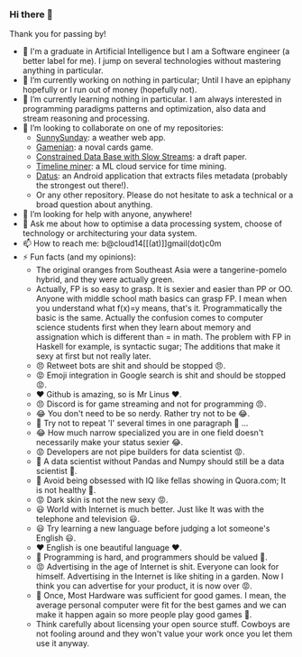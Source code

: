 ### Hi there 👋

Thank you for passing by! 

- 🤠 I'm a graduate in Artificial Intelligence but I am a Software engineer (a better label for me). I jump on several technologies without mastering anything in particular.
- 🔭 I’m currently working on nothing in particular; Until I have an epiphany hopefully or I run out of money (hopefully not).
- 🌱 I’m currently learning nothing in particular. I am always interested in programming paradigms patterns and optimization, also data and stream reasoning and processing.
- 👯 I’m looking to collaborate on one of my repositories:
  - [SunnySunday](https://github.com/bacloud14/SunnySunday): a weather web app.
  - [Gamenian](https://github.com/bacloud14/Gamenian): a noval cards game.
  - [Constrained Data Base with Slow Streams](https://github.com/bacloud14/Constrained-Data-Base-with-Slow-Streams): a draft paper.
  - [Timeline miner](https://github.com/bacloud14/timeline-miner): a ML cloud service for time mining.
  - [Datus](https://github.com/bacloud14/Datus): an Android application that extracts files metadata (probably the strongest out there!).
  - Or any other repository. Please do not hesitate to ask a technical or a broad question about anything.
- 🤔 I’m looking for help with anyone, anywhere!
- 💬 Ask me about how to optimise a data processing system, choose of technology or architecturing your data system. 
- 📫 How to reach me: b@cloud14[[(at)]]gmail(dot)c0m
- ⚡ Fun facts (and my opinions): 
  - The original oranges from Southeast Asia were a tangerine-pomelo hybrid, and they were actually green.
  - Actually, FP is so easy to grasp. It is sexier and easier than PP or OO. Anyone with middle school math basics can grasp FP. I mean when you understand what f(x)=y means, that's it. Programmatically the basic is the same. Actually the confusion comes to computer science students first when they learn about memory and assignation which is different than = in math. The problem with FP in Haskell for example, is syntactic sugar; The additions that make it sexy at first but not really later.
  - 😠 Retweet bots are shit and should be stopped 😠.
  - 😡 Emoji integration in Google search is shit and should be stopped 😡.
  - ❤️ Github is amazing, so is Mr Linus ❤️.
  - 😠 Discord is for game streaming and not for programming 😠.
  - 😂 You don't need to be so nerdy. Rather try not to be 😂.
  - 🥺 Try not to repeat 'I' several times in one paragraph 🥺 ...
  - 😂 How much narrow specialized you are in one field doesn't necessarily make your status sexier 😂.
  - 😡 Developers are not pipe builders for data scientist 😡.
  - 🥺 A data scientist without Pandas and Numpy should still be a data scientist 🥺.
  - 🥺 Avoid being obsessed with IQ like fellas showing in Quora.com; It is not healthy 🥺.
  - 😡 Dark skin is not the new sexy 😡.
  - 😃 World with Internet is much better. Just like It was with the telephone and television 😃.
  - 😃 Try learning a new language before judging a lot someone's English 😃.
  - ❤️ English is one beautiful language ❤️.
  - 🥺 Programming is hard, and programmers should be valued 🥺.
  - 😡 Advertising in the age of Internet is shit. Everyone can look for himself. Advertising in the Internet is like shiting in a garden. Now I think you can advertise for your product, it is now over 😡.
  - 🥺 Once, Most Hardware was sufficient for good games. I mean, the average personal computer were fit for the best games and we can make it happen again so more people play good games 🥺.
  - Think carefully about licensing your open source stuff. Cowboys are not fooling around and they won't value your work once you let them use it anyway.
  
  
  
  

